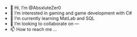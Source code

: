 - 👋 Hi, I’m @AbsxluteZer0
- 👀 I’m interested in gaming and game development with C#
- 🌱 I’m currently learning MatLab and SQL
- 💞️ I’m looking to collaborate on —
- 📫 How to reach me ...

<!---
AbsxluteZer0/AbsxluteZer0 is a ✨ special ✨ repository because its `README.md` (this file) appears on your GitHub profile.
You can click the Preview link to take a look at your changes.
--->
